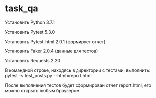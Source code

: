 # task_qa
<p>Установить Python 3.7.1</p>
<p>Установить Pytest 5.3.0</p>
<p>Установить Pytest-html 2.0.1 (формирует отчет)</p>
<p>Установить Faker 2.0.4 (данные для тестов)</p>
<p>Установить Requests 2.20</p>
<p>В командной строке, находясь в директории с тестами, выполнить: pytest -v test_posts.py --html=report.html</p>
<p>После выполнения тестов будет сформирован отчет report.html, его можно открыть любым браузером.</p>
